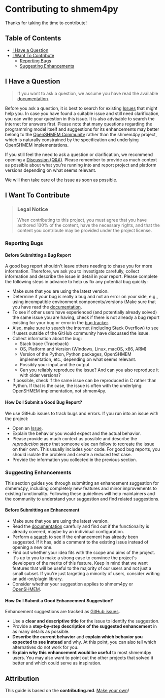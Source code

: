 # Contributing to shmem4py

Thanks for taking the time to contribute!

## Table of Contents

- [I Have a Question](#i-have-a-question)
- [I Want To Contribute](#i-want-to-contribute)
  - [Reporting Bugs](#reporting-bugs)
  - [Suggesting Enhancements](#suggesting-enhancements)

## I Have a Question

> If you want to ask a question, we assume you have read the available [documentation](https://shmem4py.readthedocs.io/).

Before you ask a question, it is best to search for existing [Issues](/issues) that might help you. In case you have found a suitable issue and still need clarification, you can write your question in this issue. It is also advisable to search the internet for answers first. Please note that many questions regarding the programming model itself and suggestions for its enhancements may better belong to the [OpenSHMEM Community](http://openshmem.org/site/Community) rather than the shmem4py project, which is naturally constrained by the specification and underlying OpenSHMEM implementations.

If you still feel the need to ask a question or clarification, we recommend opening a [Discussion (Q&A)](/discussions/new?category=q-a). Please remember to provide as much context as possible about what you're running into and report project and platform versions depending on what seems relevant.

We will then take care of the issue as soon as possible.

## I Want To Contribute

> ### Legal Notice
> When contributing to this project, you must agree that you have authored 100% of the content, have the necessary rights, and that the content you contribute may be provided under the project license.

### Reporting Bugs

#### Before Submitting a Bug Report

A good bug report shouldn't leave others needing to chase you for more information. Therefore, we ask you to investigate carefully, collect information and describe the issue in detail in your report. Please complete the following steps in advance to help us fix any potential bug quickly:

- Make sure that you are using the latest version.
- Determine if your bug is really a bug and not an error on your side, e.g., using incompatible environment components/versions (Make sure that you have read the [documentation](https://shmem4py.readthedocs.io/).
- To see if other users have experienced (and potentially already solved) the same issue you are having, check if there is not already a bug report existing for your bug or error in the [bug tracker](issues?q=label%3Abug).
- Also, make sure to search the internet (including Stack Overflow) to see if users outside of the GitHub community have discussed the issue.
- Collect information about the bug:
  - Stack trace (Traceback)
  - OS, Platform and Version (Windows, Linux, macOS, x86, ARM)
  - Version of the Python, Python packages, OpenSHMEM implementation, etc., depending on what seems relevant.
  - Possibly your input and the output
  - Can you reliably reproduce the issue? And can you also reproduce it with older versions?
- If possible, check if the same issue can be reproduced in C rather than Python. If that is the case, the issue is often with the underlying OpenSHMEM implementation, not shmem4py.

#### How Do I Submit a Good Bug Report?

We use GitHub issues to track bugs and errors. If you run into an issue with the project:

- Open an [Issue](/issues/new).
- Explain the behavior you would expect and the actual behavior.
- Please provide as much context as possible and describe the *reproduction steps* that someone else can follow to recreate the issue on their own. This usually includes your code. For good bug reports, you should isolate the problem and create a reduced test case.
- Provide the information you collected in the previous section.

### Suggesting Enhancements

This section guides you through submitting an enhancement suggestion for shmem4py, including completely new features and minor improvements to existing functionality. Following these guidelines will help maintainers and the community to understand your suggestion and find related suggestions.


#### Before Submitting an Enhancement

- Make sure that you are using the latest version.
- Read the [documentation](https://shmem4py.readthedocs.io/) carefully and find out if the functionality is already covered, maybe by an individual configuration.
- Perform a [search](/issues) to see if the enhancement has already been suggested. If it has, add a comment to the existing issue instead of opening a new one.
- Find out whether your idea fits with the scope and aims of the project. It's up to you to make a strong case to convince the project's developers of the merits of this feature. Keep in mind that we want features that will be useful to the majority of our users and not just a small subset. If you're just targeting a minority of users, consider writing an add-on/plugin library.
- Consider whether your suggestion applies to shmem4py or [OpenSHMEM](http://openshmem.org/).


#### How Do I Submit a Good Enhancement Suggestion?

Enhancement suggestions are tracked as [GitHub issues](/issues).

- Use a **clear and descriptive title** for the issue to identify the suggestion.
- Provide a **step-by-step description of the suggested enhancement** in as many details as possible.
- **Describe the current behavior** and **explain which behavior you expected to see instead** and why. At this point, you can also tell which alternatives do not work for you.
- **Explain why this enhancement would be useful** to most shmem4py users. You may also want to point out the other projects that solved it better and which could serve as inspiration.

## Attribution
This guide is based on the **contributing.md**. [Make your own](https://contributing.md/)!
